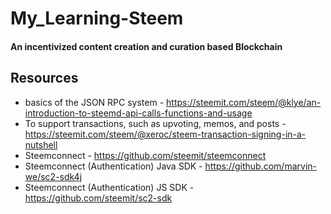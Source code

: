 # My_Learning-Steem
#### An incentivized content creation and curation based Blockchain

## Resources
* basics of the JSON RPC system - https://steemit.com/steem/@klye/an-introduction-to-steemd-api-calls-functions-and-usage
* To support transactions, such as upvoting, memos, and posts - https://steemit.com/steem/@xeroc/steem-transaction-signing-in-a-nutshell
* Steemconnect - https://github.com/steemit/steemconnect
* Steemconnect (Authentication) Java SDK - https://github.com/marvin-we/sc2-sdk4j
* Steemconnect (Authentication) JS SDK - https://github.com/steemit/sc2-sdk
